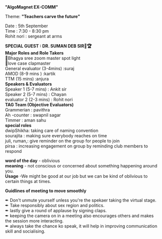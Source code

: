 **"AlgoMagnet  EX-COMM"**                                          

Theme: **"Teachers carve the future"**                           		
 
Date                    :               5th September	                                                         
Time                    :             	7:30 - 8:30 pm	                                                                           
Rohit nori              :               sergeant at arms                                                    

**SPECIAL GUEST       :   DR. SUMAN DEB SIR🥇🏆**                                                               
**Major Roles and Role Takers**	                                                            
🧨Bhagya sree zoom master spot light                                                                               
🧨love case clapmaster                                                                              
   General evaluator (3-4mins)                       :suraj                                                                      		
   AMOD             (8-9 mins )                      :kartik                                                                     	
   TTM              (15 mins)                        :anjura                                                                                    	
**Speakers & Evaluators**                                                   
Speaker 1   (5-7 mins)                 : Ankit sir	                                                                     	
Speaker 2   (5-7 mins)                 : Chayan	                                                         
evaluator 2 (2-3 mins)                 :  Rohit nori                                        
**TAG Team (Objective Evaluators)**		                                                
 Grammerian    :      pavithra                                                                          		
Ah -counter    :      swapnil sagar 	                                                             
  Timmer       :       aman sahu                                                              
**special roles**                                                                      
dwipShikha:	taking care of naming convention                                                                        
sourajita :	making sure everybody reaches on time                                        
juli, ruman,:	give reminder on the group for people to join	                                        
pirsa	    :   increasing engagement on group by reminding club members to respond                                                                

**word of the day** - oblivious		                                                          
**meaning** - not conscious or concerned about something happening around you.		                                        
**Usage**   -We might be good at our job but we can be kind of oblivious to certain things at times.	                                                            

**Guidlines of meeting to move smoothly**                                                             

✒ Don't unmute yourself unless you're the spekaer taking the virtual stage.                                                                                   
✒ Take responsibly about sex region and politics.                                                                                   
✒ lastly give a round of applause by signing claps.                                                                                           
✒ keeping the camera on in a meeting also encourages others and makes the session more interacting.                                                                              
✒ always take the chance ko speak, it will help in improving communication skill and socialising.                                                                                     

